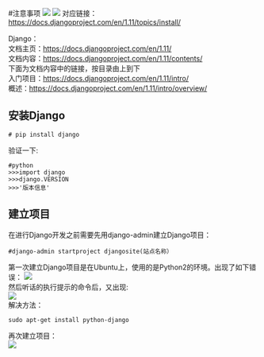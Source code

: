 #注意事项
![](http://i.imgur.com/6NS53gr.png)
![](http://i.imgur.com/XpZxLaD.png)
对应链接：https://docs.djangoproject.com/en/1.11/topics/install/

Django：  
文档主页：https://docs.djangoproject.com/en/1.11/  
文档内容：https://docs.djangoproject.com/en/1.11/contents/  
下面为文档内容中的链接，按目录由上到下  
入门项目：https://docs.djangoproject.com/en/1.11/intro/  
概述：https://docs.djangoproject.com/en/1.11/intro/overview/









## 安装Django

	# pip install django
验证一下:

	#python
	>>>import django
	>>>django.VERSION
	>>>'版本信息'
## 建立项目
在进行Django开发之前需要先用django-admin建立Django项目：

	#django-admin startproject djangosite(站点名称）
第一次建立Django项目是在Ubuntu上，使用的是Python2的环境。出现了如下错误：
![](http://i.imgur.com/XD7lT8s.png)   
然后听话的执行提示的命令后，又出现:  
![](http://i.imgur.com/4WRJPOW.png)   
解决方法：

	sudo apt-get install python-django
再次建立项目：  
![](http://i.imgur.com/dXBVYYW.png)
